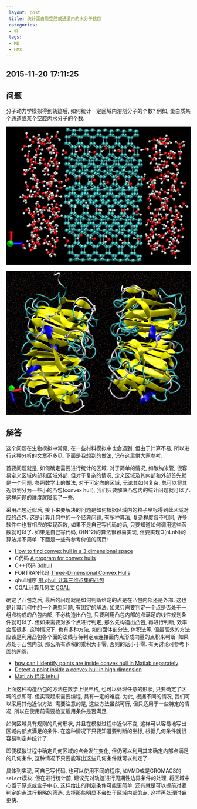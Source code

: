 ```yaml
---
 layout: post
 title: 统计蛋白质空腔或通道内的水分子数目
 categories:
 - 科
 tags:
 - MD
 - GMX
---
```


## 2015-11-20 17:11:25

## 问题

分子动力学模拟得到轨迹后, 如何统计一定区域内溶剂分子的个数? 例如, 蛋白质某个通道或某个空腔内水分子的个数.

![](/pic/Hull_cnt.png)

![](/pic/Hull_pro.png)

## 解答

这个问题在生物模拟中常见, 在一些材料模拟中也会遇到, 但由于计算不易, 所以进行这种分析的文章不多见. 下面是我想到的做法, 记在这里供大家参考.

首要问题就是, 如何确定需要进行统计的区域. 对于简单的情况, 如碳纳米管, 很容易定义区域内部和区域外部. 但对于复杂的情况, 定义区域及其内部和外部首先就是一个问题.
参照数学上的做法, 对于可定向的区域, 无论其如何复杂, 总可以将其近似划分为一些小的凸包(convex hull), 我们只要解决凸包内的统计问题就可以了. 这样问题的难度就降低了一些.

采用凸包近似后, 接下来要解决的问题是如何根据区域内的粒子坐标得到此区域对应的凸包. 这是计算几何中的一个经典问题, 有多种算法, 复杂程度各不相同, 许多软件中也有相应的实现函数, 如果不是自己写代码的话, 只要知道如何调用这些函数就可以了. 如果是自己写代码, O(N^2)的算法很容易实现, 但要实现O(nLnN)的算法并不简单. 下面是一些有参考价值的网页:

- [How to find convex hull in a 3 dimensional space](http://stackoverflow.com/questions/18416861/how-to-find-convex-hull-in-a-3-dimensional-space)
- C代码 [A program for convex hulls](http://www.netlib.org/voronoi/hull.html)
- C++代码 [3dhull](https://www.quora.com/What-is-the-most-beautiful-implementation-of-Convex-Hull-you-have-ever-seen)
- FORTRAN代码 [Three-Dimensional Convex Hulls](http://home.mims.meiji.ac.jp/~sugihara/opensoft/opensofte.html)
- qhull程序 [用 qhull 计算三维点集的凸包](http://liyanrui.is-programmer.com/2009/7/18/qhull-convex.9893.html)
- CGAL计算几何库 [CGAL](http://doc.cgal.org/latest/Manual/packages.html#Part%3aConvexHullAlgorithms)

确定了凸包之后, 最后的问题就是如何判断给定的点是在凸包内部还是外部. 这也是计算几何中的一个典型问题, 有固定的解法. 如果只需要判定一个点是否处于一组点构成的凸包内部, 不必构造出凸包, 只要利用凸包内部的点满足的线性规划条件就可以了. 但如果需要对多个点进行判定, 那么先构造出凸包, 再进行判断, 效率会高很多. 这种情况下, 也有多种方法, 如四面体剖分法, 体积法等, 但最高效的方法应该是利用凸包各个面的法线与待判定点连接面内点形成向量的点积来判断. 如果点处于凸包内部, 那么所有点积的乘积大于零, 否则的话小于零. 有关讨论可参考下面的网页:

- [how can I identify points are inside convex hull in Matlab separately](http://stackoverflow.com/questions/26181673/how-can-i-identify-points-are-inside-convex-hull-in-matlab-separately)
- [Detect a point inside a convex hull in high dimension](https://www.mathworks.com/matlabcentral/newsreader/view_thread/118167)
- [MatLab 程序 Inhull](http://www.mathworks.com/matlabcentral/fileexchange/10226-inhull)

上面这种构造凸包的方法在数学上很严格, 也可以处理任意的形状, 只要确定了区域的点即可. 但实现起来需要编程, 具有一定的难度. 为此, 根据不同的情况, 我们可以采用其他近似方法. 需要注意的是, 这些方法虽然可行, 但只适用于一些特定的情况, 所以在使用前需要检查适用条件是否满足.

如何区域具有规则的几何形状, 并且在模拟过程中近似不变, 这样可以容易地写出区域内部点满足的条件. 在这种情况下只要知道要判断的坐标, 根据几何条件就很容易判定并统计了. 

即便模拟过程中确定几何区域的点会发生变化, 但仍可以利用其来确定内部点满足的几何条件, 这种情况下只要能写出这些几何条件就可以判定了.

具体到实现, 可自己写代码, 也可以使用不同的程序, 如VMD或是GROMACS的`select`模块. 但在进行统计前, 建议先对轨迹进行周期性边界条件的处理, 将区域中心置于原点或盒子中心, 这样给出的判定条件可能更简单. 还有就是可以提前对要判定的点进行粗略的筛选, 去掉那些明显不会处于区域内部的点, 这样再处理时会更快.

